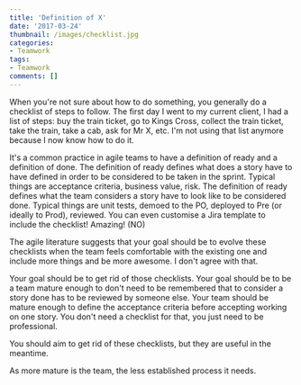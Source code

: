 ```yaml
---
title: 'Definition of X'
date: '2017-03-24'
thumbnail: /images/checklist.jpg
categories:
- Teamwork
tags:
- Teamwork
comments: []
---
```

When you're not sure about how to do something, you generally do a checklist of steps to follow. The first day I went to my current client, I had a list of steps: buy the train ticket, go to Kings Cross, collect the train ticket, take the train, take a cab, ask for Mr X, etc. I'm not using that list anymore because I now know how to do it.

It's a common practice in agile teams to have a definition of ready and a definition of done. The definition of ready defines what does a story have to have defined in order to be considered to be taken in the sprint. Typical things are acceptance criteria, business value, risk. The definition of ready defines what the team considers a story have to look like to be considered done. Typical things are unit tests, demoed to the PO, deployed to Pre (or ideally to Prod), reviewed. You can even customise a Jira template to include the checklist! Amazing! (NO)

The agile literature suggests that your goal should be to evolve these checklists when the team feels comfortable with the existing one and include more things and be more awesome. I don't agree with that.

Your goal should be to get rid of those checklists. Your goal should be to be a team mature enough to don't need to be remembered that to consider a story done has to be reviewed by someone else. Your team should be mature enough to define the acceptance criteria before accepting working on one story. You don't need a checklist for that, you just need to be professional.

You should aim to get rid of these checklists, but they are useful in the meantime.

As more mature is the team, the less established process it needs.